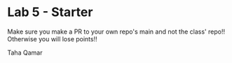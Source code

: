 # Lab 5 - Starter
Make sure you make a PR to your own repo's main and not the class' repo!! Otherwise you will lose points!!

Taha Qamar